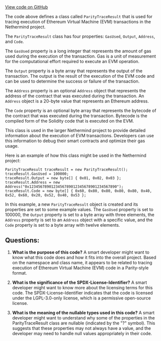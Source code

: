 [View code on GitHub](https://github.com/NethermindEth/nethermind/src/Nethermind/Nethermind.Evm/Tracing/ParityStyle/ParityResult.cs)

The code above defines a class called `ParityTraceResult` that is used for tracing execution of Ethereum Virtual Machine (EVM) transactions in the Nethermind project. 

The `ParityTraceResult` class has four properties: `GasUsed`, `Output`, `Address`, and `Code`. 

The `GasUsed` property is a long integer that represents the amount of gas used during the execution of the transaction. Gas is a unit of measurement for the computational effort required to execute an EVM operation. 

The `Output` property is a byte array that represents the output of the transaction. The output is the result of the execution of the EVM code and can be used to determine the success or failure of the transaction. 

The `Address` property is an optional `Address` object that represents the address of the contract that was executed during the transaction. An `Address` object is a 20-byte value that represents an Ethereum address. 

The `Code` property is an optional byte array that represents the bytecode of the contract that was executed during the transaction. Bytecode is the compiled form of the Solidity code that is executed on the EVM. 

This class is used in the larger Nethermind project to provide detailed information about the execution of EVM transactions. Developers can use this information to debug their smart contracts and optimize their gas usage. 

Here is an example of how this class might be used in the Nethermind project:

```
ParityTraceResult traceResult = new ParityTraceResult();
traceResult.GasUsed = 100000;
traceResult.Output = new byte[] { 0x01, 0x02, 0x03 };
traceResult.Address = new Address("0x1234567890123456789012345678901234567890");
traceResult.Code = new byte[] { 0x60, 0x80, 0x80, 0x80, 0x80, 0x40, 0x52, 0x60, 0x20, 0x52, 0x40, 0x53 };
```

In this example, a new `ParityTraceResult` object is created and its properties are set to some example values. The `GasUsed` property is set to 100000, the `Output` property is set to a byte array with three elements, the `Address` property is set to an `Address` object with a specific value, and the `Code` property is set to a byte array with twelve elements.
## Questions: 
 1. **What is the purpose of this code?** 
A smart developer might want to know what this code does and how it fits into the overall project. Based on the namespace and class name, it appears to be related to tracing execution of Ethereum Virtual Machine (EVM) code in a Parity-style format.

2. **What is the significance of the SPDX-License-Identifier?** 
A smart developer might want to know more about the licensing terms for this code. The SPDX-License-Identifier indicates that the code is licensed under the LGPL-3.0-only license, which is a permissive open-source license.

3. **What is the meaning of the nullable types used in this code?** 
A smart developer might want to understand why some of the properties in the ParityTraceResult class are nullable (indicated by the "?" symbol). This suggests that these properties may not always have a value, and the developer may need to handle null values appropriately in their code.
